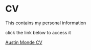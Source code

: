 # CV
This contains my personal information

click the link below to access it

<a href="https://austinmonde.github.io/CV/" target="_blank">Austin Monde CV</a>

